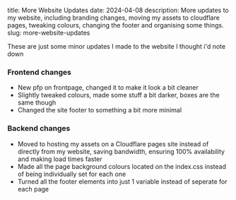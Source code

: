 title: More Website Updates
date: 2024-04-08
description: More updates to my website, including branding changes, moving my assets to cloudflare pages, tweaking colours, changing the footer and organising some things.
slug: more-website-updates

These are just some minor updates I made to the website I thought i'd note down

###  Frontend changes

- New pfp on frontpage, changed it to make it look a bit cleaner
- Slightly tweaked colours, made some stuff a bit darker, boxes are the same though
- Changed the site footer to something a bit more minimal

### Backend changes

- Moved to hosting my assets on a Cloudflare pages site instead of directly from my website, saving bandwidth, ensuring 100% availability and making load times faster
- Made all the page background colours located on the index.css instead of being individually set for each one
- Turned all the footer elements into just 1 variable instead of seperate for each page
